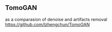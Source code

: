 ## TomoGAN

as a comparasion of denoise and artifacts removal 
https://github.com/lzhengchun/TomoGAN
